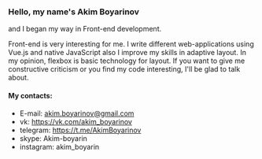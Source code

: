### Hello, my name's Akim Boyarinov

and I began my way in Front-end development.    

Front-end is very interesting for me. I write different web-applications using Vue.js and native JavaScript also I improve my skills in adaptive layout. In my opinion, flexbox is basic technology for layout. If you want to give me сonstructive criticism or you find my code interesting, I'll be glad to talk about.

#### My contacts:
* E-mail: akim.boyarinov@gmail.com
* vk: https://vk.com/akim_boyarinov
* telegram: https://t.me/AkimBoyarinov
* skype: Akim-boyarin
* instagram: akim_boyarin
